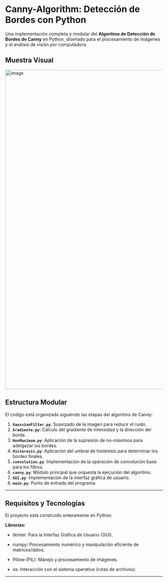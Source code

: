# Canny-Algorithm: Detección de Bordes con Python

Una implementación completa y modular del **Algoritmo de Detección de Bordes de Canny** en Python, diseñado para el procesamiento de imágenes y el análisis de visión por computadora.

## Muestra Visual

<img width="1919" height="1018" alt="image" src="https://github.com/user-attachments/assets/e8092615-6f4b-4b07-bcb4-02ddd9ef3b7f" />

## Estructura Modular

El código está organizado siguiendo las etapas del algoritmo de Canny:

1.  **`GaussianFilter.py`**: Suavizado de la imagen para reducir el ruido.
2.  **`Gradiente.py`**: Cálculo del gradiente de intensidad y la dirección del borde.
3.  **`NonMaximum.py`**: Aplicación de la supresión de no-máximos para adelgazar los bordes.
4.  **`Histeresis.py`**: Aplicación del umbral de histéresis para determinar los bordes finales.
5.  **`convolution.py`**:  Implementación de la operación de convolución base para los filtros.
6.  **`canny.py`**: Módulo principal que orquesta la ejecución del algoritmo.
7.  **`GUI.py`**: Implementación de la interfaz gráfica de usuario.
8.  **`main.py`**: Punto de entrada del programa.

---

## Requisitos y Tecnologías

El proyecto está construido enteramente en Python.

**Librerías:**

* tkinter: Para la Interfaz Gráfica de Usuario (GUI).

* numpy: Procesamiento numérico y manipulación eficiente de matrices/datos.

* Pillow (PIL): Manejo y procesamiento de imágenes.

* os: Interacción con el sistema operativo (rutas de archivos).

---
